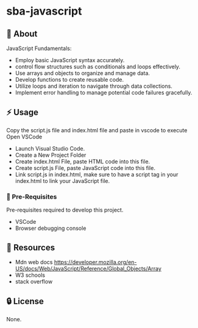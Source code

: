 # sba-javascript

##  :beginner: About
JavaScript Fundamentals:
- Employ basic JavaScript syntax accurately.
- control flow structures such as conditionals and loops effectively.
- Use arrays and objects to organize and manage data.
- Develop functions to create reusable code.
- Utilize loops and iteration to navigate through data collections.
- Implement error handling to manage potential code failures gracefully.

## :zap: Usage
Copy the script.js file and index.html file and paste in vscode to execute
Open VSCode
- Launch Visual Studio Code.
- Create a New Project Folder
- Create index.html File, paste HTML code into this file.
- Create script.js File, paste JavaScript code into this file.
- Link script.js in index.html, make sure to have a script tag in your index.html to link your JavaScript file.

### :notebook: Pre-Requisites
Pre-requisites required to develop this project.
- VSCode
- Browser debugging console

##  :page_facing_up: Resources
- Mdn web docs https://developer.mozilla.org/en-US/docs/Web/JavaScript/Reference/Global_Objects/Array
- W3 schools 
- stack overflow

##  :lock: License
None.